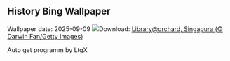 ## History Bing Wallpaper
Wallpaper date: 2025-09-09
![](https://www.bing.com/th?id=OHR.OrchardLibrary_PT-BR6559924297_UHD.jpg&w=1000)Download: [Library@orchard, Singapura (© Darwin Fan/Getty Images)](https://www.bing.com/th?id=OHR.OrchardLibrary_PT-BR6559924297_UHD.jpg)

Auto get programm by LtgX
